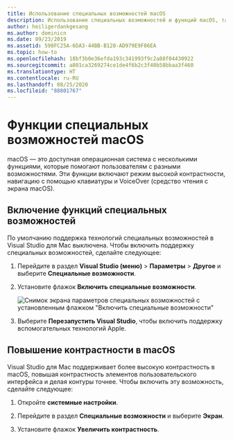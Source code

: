 ```yaml
---
title: Использование специальных возможностей macOS
description: Использование специальных возможностей и функций macOS, таких как высокая контрастность, навигация с помощью клавиатуры и VoiceOver
author: heiligerdankgesang
ms.author: dominicn
ms.date: 09/23/2019
ms.assetid: 598FC25A-6DA3-44BB-B128-AD979E9F86EA
ms.topic: how-to
ms.openlocfilehash: 18bf3b0e36efda193c341993f9c2a88f04430922
ms.sourcegitcommit: a801ca3269274ce1de4f6b2c3f40b58bbaa3f460
ms.translationtype: HT
ms.contentlocale: ru-RU
ms.lasthandoff: 08/25/2020
ms.locfileid: "88801767"
---
```

# <a name="accessibility-features-of-macos"></a>Функции специальных возможностей macOS

macOS — это доступная операционная система с несколькими функциями, которые помогают пользователям с разными возможностями. Эти функции включают режим высокой контрастности, навигацию с помощью клавиатуры и VoiceOver (средство чтения с экрана macOS).

## <a name="enable-accessibility-features"></a>Включение функций специальных возможностей

По умолчанию поддержка технологий специальных возможностей в Visual Studio для Mac выключена. Чтобы включить поддержку специальных возможностей, сделайте следующее:

1. Перейдите в раздел **Visual Studio (меню)**  > **Параметры** > **Другое** и выберите **Специальные возможности**.

1. Установите флажок **Включить специальные возможности**.

   ![Снимок экрана параметров специальных возможностей с установленным флажком "Включить специальные возможности"](media/accessibility-preferences.png)

1. Выберите **Перезапустить Visual Studio**, чтобы включить поддержку вспомогательных технологий Apple.

## <a name="increase-the-contrast-in-macos"></a>Повышение контрастности в macOS

Visual Studio для Mac поддерживает более высокую контрастность в macOS, повышая контрастность элементов пользовательского интерфейса и делая контуры точнее. Чтобы включить эту возможность, сделайте следующее:

1. Откройте **системные настройки**.

1. Перейдите в раздел **Специальные возможности** и выберите **Экран**.

1. Установите флажок **Увеличить контрастность**.